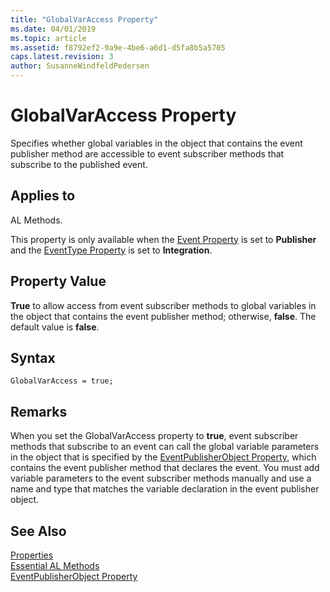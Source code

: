 ```yaml
---
title: "GlobalVarAccess Property"
ms.date: 04/01/2019
ms.topic: article
ms.assetid: f8792ef2-9a9e-4be6-a6d1-d5fa8b5a5705
caps.latest.revision: 3
author: SusanneWindfeldPedersen
--- 
```


<!-- This property is no longer supported, and the topic has been redirected to methods/devenv-integration-attribute.md -->

# GlobalVarAccess Property
Specifies whether global variables in the object that contains the event publisher method are accessible to event subscriber methods that subscribe to the published event.  
  
## Applies to  
 AL Methods.  
  
 This property is only available when the [Event Property](devenv-event-property.md) is set to **Publisher** and the [EventType Property](devenv-eventtype-property.md) is set to **Integration**.  
  
## Property Value  
 **True** to allow access from event subscriber methods to global variables in the object that contains the event publisher method; otherwise, **false**. The default value is **false**.  

## Syntax
```
GlobalVarAccess = true;
```
 
## Remarks  
 When you set the GlobalVarAccess property to **true**, event subscriber methods that subscribe to an event can call the global variable parameters in the object that is specified by the [EventPublisherObject Property](devenv-eventpublisherobject-property.md), which contains the event publisher method that declares the event. You must add variable parameters to the event subscriber methods manually and use a name and type that matches the variable declaration in the event publisher object.  

## See Also  
[Properties](devenv-properties.md)  
[Essential AL Methods](../devenv-Essential-AL-Methods.md)   
[EventPublisherObject Property](devenv-eventpublisherobject-property.md)  
<!-- 
[Events in Microsoft Dynamics NAV](Events-in-Microsoft-Dynamics-NAV.md)   
[Publishing Events](Publishing-Events.md)   
[Raising Events](Raising-Events.md)   
[Subscribing to Events](Subscribing-to-Events.md)   
[GlobalVarAccess Property](devenv-globalvaraccess-property.md)   
[AL Method Statements](AL-method-Statements.md)
-->